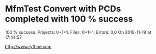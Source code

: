 # MfmTest Convert with PCDs completed with 100 % success

100 % success. Projects: 0+1=1.  Files: 0+1=1. Errors: 0,0  On 2019-11-19 at 17:44:57





http://www.ryffine.com
